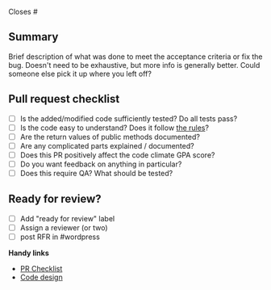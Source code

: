 Closes #

## Summary

Brief description of what was done to meet the acceptance criteria or fix the bug.
Doesn't need to be exhaustive, but more info is generally better.
Could someone else pick it up where you left off?

## Pull request checklist

* [ ] Is the added/modified code sufficiently tested? Do all tests pass?
* [ ] Is the code easy to understand? Does it follow [the rules](https://robots.thoughtbot.com/sandi-metz-rules-for-developers)?
* [ ] Are the return values of public methods documented?
* [ ] Are any complicated parts explained / documented?
* [ ] Does this PR positively affect the code climate GPA score?
* [ ] Do you want feedback on anything in particular?
* [ ] Does this require QA? What should be tested? 

## Ready for review?
- [ ] Add "ready for review" label
- [ ] Assign a reviewer (or two)
- [ ] post RFR in #wordpress

**Handy links**
- [PR Checklist](https://github.com/ConvertKit/convertkit/wiki/Pull-Request-Checklist)
- [Code design](https://github.com/ConvertKit/convertkit/blob/master/README-coding-style.md)
